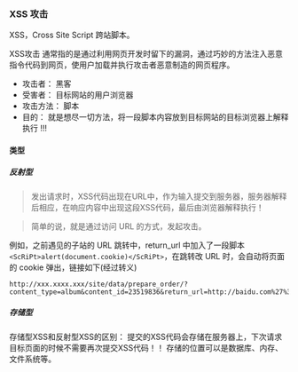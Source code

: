 ### XSS 攻击

XSS，Cross Site Script 跨站脚本。  

XSS攻击 通常指的是通过利用网页开发时留下的漏洞，通过巧妙的方法注入恶意指令代码到网页，使用户加载并执行攻击者恶意制造的网页程序。

* 攻击者： 黑客
* 受害者： 目标网站的用户浏览器
* 攻击方法： 脚本
* 目的： 就是想尽一切方法，将一段脚本内容放到目标网站的目标浏览器上解释执行 !!!


#### 类型
##### 反射型
> 发出请求时，XSS代码出现在URL中，作为输入提交到服务器，服务器解释后相应，在响应内容中出现这段XSS代码，最后由浏览器解释执行！  

> 简单的说，就是通过访问 URL 的方式，发起攻击。

例如，之前遇见的子站的 URL 跳转中，return_url 中加入了一段脚本 `<ScRiPt>alert(document.cookie)</ScRiPt>`，在跳转改 URL 时，会自动将页面的 cookie 弹出，链接如下(经过转义)
    
    http://xxx.xxxx.xxx/site/data/prepare_order/?content_type=album&content_id=23519836&return_url=http://baidu.com%27%3E%3CScRiPt%3Ealert(document.cookie)%3C/ScRiPt%3E`

##### 存储型
存储型XSS和反射型XSS的区别：
提交的XSS代码会存储在服务器上，下次请求目标页面的时候不需要再次提交XSS代码！！
存储的位置可以是数据库、内存、文件系统等。